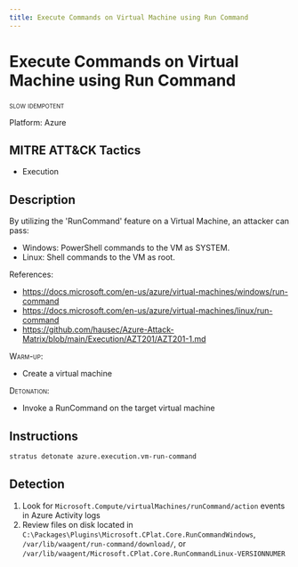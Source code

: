 ```yaml
---
title: Execute Commands on Virtual Machine using Run Command
---
```


# Execute Commands on Virtual Machine using Run Command

 <span class="smallcaps w3-badge w3-orange w3-round w3-text-sand" title="This attack technique might be slow to warm up or detonate">slow</span> 
 <span class="smallcaps w3-badge w3-blue w3-round w3-text-white" title="This attack technique can be detonated multiple times">idempotent</span> 

Platform: Azure

## MITRE ATT&CK Tactics

- Execution

## Description

By utilizing the 'RunCommand' feature on a Virtual Machine, an attacker can pass:

- Windows: PowerShell commands to the VM as SYSTEM.
- Linux: Shell commands to the VM as root.

References:

- https://docs.microsoft.com/en-us/azure/virtual-machines/windows/run-command
- https://docs.microsoft.com/en-us/azure/virtual-machines/linux/run-command
- https://github.com/hausec/Azure-Attack-Matrix/blob/main/Execution/AZT201/AZT201-1.md

<span style="font-variant: small-caps;">Warm-up</span>:

- Create a virtual machine

<span style="font-variant: small-caps;">Detonation</span>:

- Invoke a RunCommand on the target virtual machine


## Instructions

```bash title="Detonate with Stratus Red Team"
stratus detonate azure.execution.vm-run-command
```

## Detection

1. Look for <code>Microsoft.Compute/virtualMachines/runCommand/action</code> events in Azure Activity logs
2. Review files on disk located in <code>C:\Packages\Plugins\Microsoft.CPlat.Core.RunCommandWindows</code>, <code>/var/lib/waagent/run-command/download/</code>, or <code>/var/lib/waagent/Microsoft.CPlat.Core.RunCommandLinux-VERSIONNUMER</code>